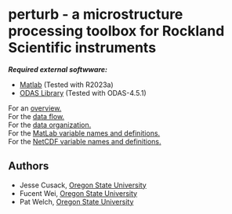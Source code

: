 # perturb - a microstructure processing toolbox for Rockland Scientific instruments

***Required external softwware:***
- [Matlab](https://www.mathworks.com/products/matlab.html) (Tested with R2023a)
- [ODAS Library](https://rocklandscientific.com/support/tools/software-versions) (Tested with ODAS-4.5.1)

For an [overview.](docs/overview.md)
<br>
For the [data flow.](docs/data_flow.md)
<br>
For the [data organization.](docs/data_organization.md)
<br>
For the [MatLab variable names and definitions.](docs/variables.md)
<br>
For the [NetCDF variable names and definitions.](docs/netCDF.md)

## Authors
* Jesse Cusack, [Oregon State University](https://ceoas.oregonstate.edu)
* Fucent Wei, [Oregon State University](https://ceoas.oregonstate.edu)
* Pat Welch, [Oregon State University](https://ceoas.oregonstate.edu)
